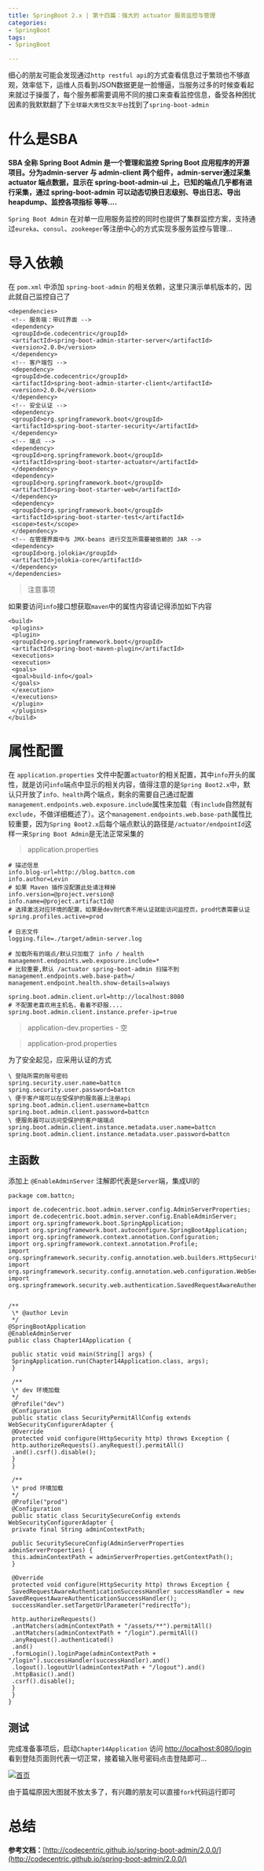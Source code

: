 ```yaml
---
title: SpringBoot 2.x | 第十四篇：强大的 actuator 服务监控与管理 
categories:
- SpringBoot
tags:
- SpringBoot

---
```



细心的朋友可能会发现通过`http restful api`的方式查看信息过于繁琐也不够直观，效率低下，运维人员看到JSON数据更是一脸懵逼，当服务过多的时候查看起来就过于操蛋了，每个服务都需要调用不同的接口来查看监控信息，备受各种困扰因素的我默默翻了下`全球最大男性交友平台`找到了`spring-boot-admin`

[](#什么是SBA "什么是SBA")什么是SBA
==========================

**SBA 全称 Spring Boot Admin 是一个管理和监控 Spring Boot 应用程序的开源项目。分为admin-server 与 admin-client 两个组件，admin-server通过采集 actuator 端点数据，显示在 spring-boot-admin-ui 上，已知的端点几乎都有进行采集，通过 spring-boot-admin 可以动态切换日志级别、导出日志、导出heapdump、监控各项指标 等等….**

`Spring Boot Admin` 在对单一应用服务监控的同时也提供了集群监控方案，支持通过`eureka`、`consul`、`zookeeper`等注册中心的方式实现多服务监控与管理…

[](#导入依赖 "导入依赖")导入依赖
====================

在 `pom.xml` 中添加 `spring-boot-admin` 的相关依赖，这里只演示单机版本的，因此就自己监控自己了

    <dependencies>  
     <!-- 服务端：带UI界面 -->  
     <dependency>  
     <groupId>de.codecentric</groupId>  
     <artifactId>spring-boot-admin-starter-server</artifactId>  
     <version>2.0.0</version>  
     </dependency>  
     <!-- 客户端包 -->  
     <dependency>  
     <groupId>de.codecentric</groupId>  
     <artifactId>spring-boot-admin-starter-client</artifactId>  
     <version>2.0.0</version>  
     </dependency>  
     <!-- 安全认证 -->  
     <dependency>  
     <groupId>org.springframework.boot</groupId>  
     <artifactId>spring-boot-starter-security</artifactId>  
     </dependency>  
     <!-- 端点 -->  
     <dependency>  
     <groupId>org.springframework.boot</groupId>  
     <artifactId>spring-boot-starter-actuator</artifactId>  
     </dependency>  
     <dependency>  
     <groupId>org.springframework.boot</groupId>  
     <artifactId>spring-boot-starter-web</artifactId>  
     </dependency>  
     <dependency>  
     <groupId>org.springframework.boot</groupId>  
     <artifactId>spring-boot-starter-test</artifactId>  
     <scope>test</scope>  
     </dependency>  
     <!-- 在管理界面中与 JMX-beans 进行交互所需要被依赖的 JAR -->  
     <dependency>  
     <groupId>org.jolokia</groupId>  
     <artifactId>jolokia-core</artifactId>  
     </dependency>  
    </dependencies>  

> 注意事项

如果要访问`info`接口想获取`maven`中的属性内容请记得添加如下内容

    <build>  
     <plugins>  
     <plugin>  
     <groupId>org.springframework.boot</groupId>  
     <artifactId>spring-boot-maven-plugin</artifactId>  
     <executions>  
     <execution>  
     <goals>  
     <goal>build-info</goal>  
     </goals>  
     </execution>  
     </executions>  
     </plugin>  
     </plugins>  
    </build>  

[](#属性配置 "属性配置")属性配置
====================

在 `application.properties` 文件中配置`actuator`的相关配置，其中`info`开头的属性，就是访问`info`端点中显示的相关内容，值得注意的是`Spring Boot2.x`中，默认只开放了`info、health`两个端点，剩余的需要自己通过配置`management.endpoints.web.exposure.include`属性来加载（有`include`自然就有`exclude`，不做详细概述了）。这个`management.endpoints.web.base-path`属性比较重要，因为`Spring Boot2.x`后每个端点默认的路径是`/actuator/endpointId`这样一来`Spring Boot Admin`是无法正常采集的

> application.properties

    # 描述信息  
    info.blog-url=http://blog.battcn.com  
    info.author=Levin  
    # 如果 Maven 插件没配置此处请注释掉  
    info.version=@project.version@  
    info.name=@project.artifactId@  
    # 选择激活对应环境的配置，如果是dev则代表不用认证就能访问监控页，prod代表需要认证  
    spring.profiles.active=prod  
      
    # 日志文件  
    logging.file=./target/admin-server.log  
      
    # 加载所有的端点/默认只加载了 info / health  
    management.endpoints.web.exposure.include=*  
    # 比较重要,默认 /actuator spring-boot-admin 扫描不到  
    management.endpoints.web.base-path=/  
    management.endpoint.health.show-details=always  
      
    spring.boot.admin.client.url=http://localhost:8080  
    # 不配置老喜欢用主机名，看着不舒服....  
    spring.boot.admin.client.instance.prefer-ip=true  

> application-dev.properties - 空

> application-prod.properties

为了安全起见，应采用认证的方式

    \ 登陆所需的账号密码  
    spring.security.user.name=battcn  
    spring.security.user.password=battcn  
    \ 便于客户端可以在受保护的服务器上注册api  
    spring.boot.admin.client.username=battcn  
    spring.boot.admin.client.password=battcn  
    \ 便服务器可以访问受保护的客户端端点  
    spring.boot.admin.client.instance.metadata.user.name=battcn  
    spring.boot.admin.client.instance.metadata.user.password=battcn  

[](#主函数 "主函数")主函数
-----------------

添加上 `@EnableAdminServer` 注解即代表是`Server`端，集成UI的

    package com.battcn;  
      
    import de.codecentric.boot.admin.server.config.AdminServerProperties;  
    import de.codecentric.boot.admin.server.config.EnableAdminServer;  
    import org.springframework.boot.SpringApplication;  
    import org.springframework.boot.autoconfigure.SpringBootApplication;  
    import org.springframework.context.annotation.Configuration;  
    import org.springframework.context.annotation.Profile;  
    import org.springframework.security.config.annotation.web.builders.HttpSecurity;  
    import org.springframework.security.config.annotation.web.configuration.WebSecurityConfigurerAdapter;  
    import org.springframework.security.web.authentication.SavedRequestAwareAuthenticationSuccessHandler;  
  
  
    /**  
     \* @author Levin  
     */  
    @SpringBootApplication  
    @EnableAdminServer  
    public class Chapter14Application {  
      
     public static void main(String[] args) {  
     SpringApplication.run(Chapter14Application.class, args);  
     }  
      
     /**  
     \* dev 环境加载  
     */  
     @Profile("dev")  
     @Configuration  
     public static class SecurityPermitAllConfig extends WebSecurityConfigurerAdapter {  
     @Override  
     protected void configure(HttpSecurity http) throws Exception {  
     http.authorizeRequests().anyRequest().permitAll()  
     .and().csrf().disable();  
     }  
     }  
      
     /**  
     \* prod 环境加载  
     */  
     @Profile("prod")  
     @Configuration  
     public static class SecuritySecureConfig extends WebSecurityConfigurerAdapter {  
     private final String adminContextPath;  
      
     public SecuritySecureConfig(AdminServerProperties adminServerProperties) {  
     this.adminContextPath = adminServerProperties.getContextPath();  
     }  
      
     @Override  
     protected void configure(HttpSecurity http) throws Exception {  
     SavedRequestAwareAuthenticationSuccessHandler successHandler = new SavedRequestAwareAuthenticationSuccessHandler();  
     successHandler.setTargetUrlParameter("redirectTo");  
      
     http.authorizeRequests()  
     .antMatchers(adminContextPath + "/assets/**").permitAll()  
     .antMatchers(adminContextPath + "/login").permitAll()  
     .anyRequest().authenticated()  
     .and()  
     .formLogin().loginPage(adminContextPath + "/login").successHandler(successHandler).and()  
     .logout().logoutUrl(adminContextPath + "/logout").and()  
     .httpBasic().and()  
     .csrf().disable();  
     }  
     }  
    }  

[](#测试 "测试")测试
--------------

完成准备事项后，启动`Chapter14Application` 访问 [http://localhost:8080/login](http://localhost:8080/login) 看到登陆页面则代表一切正常，接着输入账号密码点击登陆即可…

[![首页](http://image.battcn.com/article/images/20180525/springboot/v2-actuator-monitor/3.png)](http://image.battcn.com/article/images/20180525/springboot/v2-actuator-monitor/3.png)

由于篇幅原因大图就不放太多了，有兴趣的朋友可以直接`fork`代码运行即可

[](#总结 "总结")总结
==============

**参考文档：**[http://codecentric.github.io/spring-boot-admin/2.0.0/](http://codecentric.github.io/spring-boot-admin/2.0.0/)
